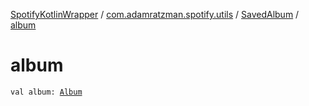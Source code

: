 [SpotifyKotlinWrapper](../../index.md) / [com.adamratzman.spotify.utils](../index.md) / [SavedAlbum](index.md) / [album](./album.md)

# album

`val album: `[`Album`](../-album/index.md)